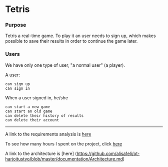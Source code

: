 # Tetris

### Purpose

Tetris a real-time game. To play it an user needs to sign up, which makes possible to save their results in order to continue the game later.

### Users

We have only one type of user, "a normal user" (a player).

A user:

    can sign up
    can sign in

When a user signed in, he/she

    can start a new game
    can start an old game
    can delete their history of results
    can delete their account

---------------------------

A link to the requirements analysis is [here](https://github.com/alisa1eli/ot-harjoitustyo/blob/master/documentation/RequirementsAnalysis.md)

To see how many hours I spent on the project, click [here](https://github.com/alisa1eli/ot-harjoitustyo/blob/master/documentation/Hours%20spent%20on%20the%20project.md)

A link to the architecture is [here] (https://github.com/alisa1eli/ot-harjoitustyo/blob/master/documentation/Architecture.md)
